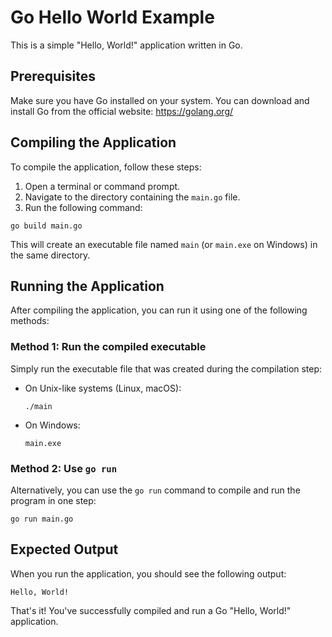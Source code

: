 # Go Hello World Example

This is a simple "Hello, World!" application written in Go.

## Prerequisites

Make sure you have Go installed on your system. You can download and install Go from the official website: https://golang.org/

## Compiling the Application

To compile the application, follow these steps:

1. Open a terminal or command prompt.
2. Navigate to the directory containing the `main.go` file.
3. Run the following command:

```
go build main.go
```

This will create an executable file named `main` (or `main.exe` on Windows) in the same directory.

## Running the Application

After compiling the application, you can run it using one of the following methods:

### Method 1: Run the compiled executable

Simply run the executable file that was created during the compilation step:

- On Unix-like systems (Linux, macOS):

  ```
  ./main
  ```

- On Windows:
  ```
  main.exe
  ```

### Method 2: Use `go run`

Alternatively, you can use the `go run` command to compile and run the program in one step:

```
go run main.go
```

## Expected Output

When you run the application, you should see the following output:

```
Hello, World!
```

That's it! You've successfully compiled and run a Go "Hello, World!" application.
